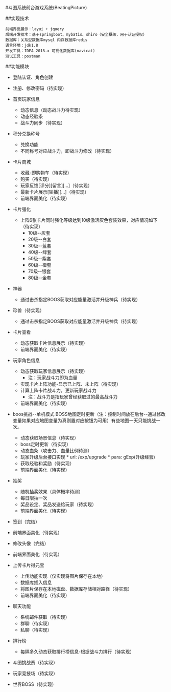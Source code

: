 #斗图系统前台游戏系统(BeatingPicture)

##实现技术
````
前端界面展示：layui + jquery
后端开发技术：基于springboot、mybatis、shiro（安全框架，用于认证授权）
数据库：关系型数据库mysql 内存数据库redis
语言环境：jdk1.8
开发工具：IDEA 2018.x 可视化数据库(navicat)
测试工具：postman
````

##功能模块

* 登陆认证、角色创建

* 注册、修改密码（待实现）

* 首页玩家信息
  * 动态信息（动态战斗力待实现）
  * 动态经验条
  * 战斗力同步（待实现）
  
* 积分兑换称号
  * 兑换功能
  * 不同称号对应战斗力，即战斗力修改（待实现）

* 卡片商城
  * 收藏-即购物车（待实现）
  * 购买（待实现）
  * 玩家反馈[评分][留言][...]（待实现）
  * 最新卡片展示[轮播][...]（待实现）
  * 前端界面美化（待实现）

* 卡片强化
  * 上阵6张卡片同时强化等级达到10级激活灰色套装效果，对应情况如下（待实现）
    * 10级--灰套
    * 20级--白套
    * 30级--蓝套
    * 40级--绿套
    * 50级--紫套
    * 60级--橙套
    * 70级--银套
    * 80级--金套 
  
* 神器
  * 通过击杀指定BOOS获取对应能量激活并升级神兵（待实现）
    
* 珍兽（待实现）
  * 通过击杀指定BOOS获取对应能量激活并升级神兵（待实现）

* 卡片查看
  * 动态获取卡片信息展示（待实现）
  * 前端界面美化（待实现）

* 玩家角色信息
  * 动态获取玩家信息展示（待实现）
    * 注：玩家战斗力即为血量
  * 实现卡片上阵功能-显示已上阵、未上阵（待实现）
  * 计算上阵卡片战斗力，更新玩家战斗力
    * 注：战斗力是指玩家曾经获取过的最高战斗力
  * 前端界面美化（待实现）

* boos挑战--单机模式
  BOSS地图定时更新（注：控制时间放在后台--通过修改变量如果对应地图变量为真则置对应按钮为可用）有些地图一天只能挑战一次。
  * 动态获取场景信息（待实现）
  * boss定时更新（待实现）
  * 动态血条（攻击力、血量比例待测）
  * 玩家升级后台接口实现
        * url: /exp/upgrade
        * para: gExp(升级经验)
  * 获取经验和奖励（待实现）
  * 前端界面美化（待实现）
 
* 抽奖
  * 随机抽奖效果（具体概率待测）
  * 每日限抽一次
  * 奖品设定、奖品发送给玩家（待实现）
  * 前端界面美化（待实现）
  
* 签到（完结）
 * 前端界面美化（待实现）
 
* 修改头像（完结）
 * 前端界面美化（待实现）

* 上传卡片得元宝
  * 上传功能实现（仅实现将图片保存在本地）
  * 数据库插入信息
  * 将图片保存在本地磁盘、数据库存储相对路径（待实现）
  * 前端界面美化（待实现）
  
* 聊天功能
  * 系统邮件获取（待实现）
  * 群聊（待实现）
  * 私聊（待实现）
  
* 排行榜
  * 每隔多久动态获取排行榜信息-根据战斗力排行（待实现）

* 斗图挑战赛（待实现）
* 玩家竞技场（待实现）
* 世界BOSS（待实现）
